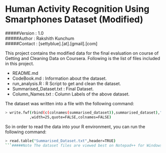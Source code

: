 # Human Activity Recognition Using Smartphones Dataset (Modified)
#####Version : 1.0  
#####Author : Rakshith Kunchum  
#####Contact : [settyblue].[at].[gmail].[com]

This project contains the modified data for the final evaluation on course of Getting and Cleaning Data on Coursera.
Following is the list of files included in this project.
  - README.md 
  - CodeBook.md  : Information about the dataset.
  - run_analysis.R : R Script to get and clean the dataset.
  - Summarised_Dataset.txt : Final Dataset.
  - Column_Names.txt  : Column Labels of the above dataset.

The dataset was written into a file with the following command:
```sh
> write.fwf(rbind(c(colnames(summarised_dataset)),summarised_dataset),"Summarised_Dataset.txt"
           ,width=25,quote=FALSE,colnames=FALSE)
```
So in order to read the data into your R environment, you can run the following command:
```sh
> read.table("Summarised_Dataset.txt",header=TRUE)
```#####Note The dataset files are viewed best on Notepad++ for Windows users.